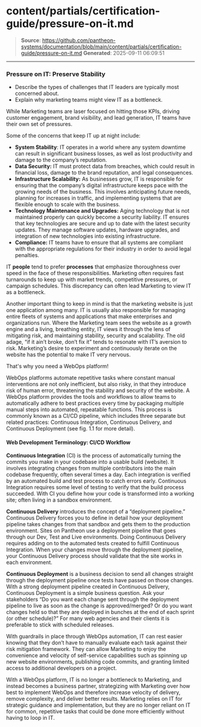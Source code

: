 # content/partials/certification-guide/pressure-on-it.md

> **Source**: https://github.com/pantheon-systems/documentation/blob/main/content/partials/certification-guide/pressure-on-it.md
> **Generated**: 2025-09-11 06:09:51

---

### Pressure on IT: Preserve Stability

<Alert title="By the end of this section, you should be able to:" type="info" >

* Describe the types of challenges that IT leaders are typically most concerned about.
* Explain why marketing teams might view IT as a bottleneck.

</Alert>

While Marketing teams are laser focused on hitting those KPIs, driving customer engagement, brand visibility, and lead generation, IT teams have their own set of pressures. 

Some of the concerns that keep IT up at night include:

* **System Stability**: IT operates in a world where any system downtime can result in significant business losses, as well as lost productivity and damage to the company’s reputation.
* **Data Security:** IT must protect data from breaches, which could result in financial loss, damage to the brand reputation, and legal consequences.
* **Infrastructure Scalability:** As businesses grow, IT is responsible for ensuring that the company’s digital infrastructure keeps pace with the growing needs of the business. This involves anticipating future needs, planning for increases in traffic, and implementing systems that are flexible enough to scale with the business.
* **Technology Maintenance and Upgrades:** Aging technology that is not maintained properly can quickly become a security liability. IT ensures that key technologies are secure and up to date with the latest security updates. They manage software updates, hardware upgrades, and integration of new technologies into existing infrastructure.
* **Compliance:** IT teams have to ensure that all systems are compliant with the appropriate regulations for their industry in order to avoid legal penalties.  

IT **people** tend to prefer **processes** that emphasize thoroughness over speed in the face of these responsibilities. Marketing often requires fast turnarounds to keep up with market trends, competitive pressures, or campaign schedules. This discrepancy can often lead Marketing to view IT as a bottleneck.

Another important thing to keep in mind is that the marketing website is just one application among many. IT is usually also responsible for managing entire fleets of systems and applications that make enterprises and organizations run. Where the Marketing team sees the website as a growth engine and a living, breathing entity, IT views it through the lens of mitigating risk, and maintaining stability, security and scalability. The old adage, “if it ain’t broke, don’t fix it” tends to resonate with IT’s aversion to risk. Marketing’s desire to experiment and continuously iterate on the website has the potential to make IT very nervous.

That's why you need a WebOps platform!

WebOps platforms automate repetitive tasks where constant manual interventions are not only inefficient, but also risky, in that they introduce risk of human error, threatening the stability and security of the website. A WebOps platform provides the tools and workflows to allow teams to automatically adhere to best practices every time by packaging multiple manual steps into automated, repeatable functions. This process is commonly known as a CI/CD pipeline, which includes three separate but related practices: Continuous Integration, Continuous Delivery, and Continuous Deployment (see fig. 1.1 for more detail).  

#### Web Development Terminology: CI/CD Workflow

**Continuous Integration** (CI) is the process of automatically turning the commits you make in your codebase into a usable build (website). It involves integrating changes from multiple contributors into the main codebase frequently, often several times a day. Each integration is verified by an automated build and test process to catch errors early. Continuous Integration requires some level of testing to verify that the build process succeeded. With CI you define how your code is transformed into a working site; often living in a sandbox environment.

**Continuous Delivery** introduces the concept of a “deployment pipeline.” Continuous Delivery forces you to define in detail how your deployment pipeline takes changes from that sandbox and gets them to the production environment. Sites on Pantheon use a deployment pipeline that goes through our Dev, Test and Live environments. Doing Continuous Delivery requires adding on to the automated tests created to fulfill Continuous Integration. When your changes move through the deployment pipeline, your Continuous Delivery process should validate that the site works in each environment.

**Continuous Deployment** is a business decision to send all changes straight through the deployment pipeline once tests have passed on those changes. With a strong deployment pipeline created in Continuous Delivery, Continuous Deployment is a simple business question. Ask your stakeholders “Do you want each change sent through the deployment pipeline to live as soon as the change is approved/merged? Or do you want changes held so that they are deployed in bunches at the end of each sprint (or other schedule)?” For many web agencies and their clients it is preferable to stick with scheduled releases.

With guardrails in place through WebOps automation, IT can rest easier knowing that they don’t have to manually evaluate each task against their risk mitigation framework. They can allow Marketing to enjoy the convenience and velocity of self-service capabilities such as spinning up new website environments, publishing code commits, and granting limited access to additional developers on a project.

With a WebOps platform, IT is no longer a bottleneck to Marketing, and instead becomes a business partner, strategizing with Marketing over how best to implement WebOps and therefore increase velocity of delivery, remove complexity, and deliver better results. Marketing relies on IT for strategic guidance and implementation, but they are no longer reliant on IT for common, repetitive tasks that could be done more efficiently without having to loop in IT. 